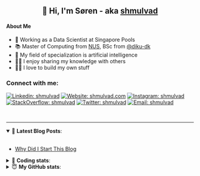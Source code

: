 <h2 align="center">
	👋 Hi, I'm Søren - aka <a href="https://shmulvad.com">shmulvad</a>
</h2>

#### About Me
- 🤖 Working as a Data Scientist at Singapore Pools
- 📚 Master of Computing from [NUS], BSc from [@diku-dk]
- 🧠 My field of specialization is artificial intelligence
- 👨‍🏫 I enjoy sharing my knowledge with others
- 👨‍💻 I love to build my own stuff

### Connect with me:

[![Linkedin: shmulvad](https://img.shields.io/badge/shmulvad-blue?style=flat&logo=Linkedin&logoColor=white)][linkedin]
[![Website: shmulvad.com](https://img.shields.io/badge/shmulvad.com-47CCCC?&style=flat&logo=Google-Chrome&logoColor=white)][website]
[![Instagram: shmulvad](https://img.shields.io/badge/-@shmulvad-purple?style=flat&logo=Instagram&logoColor=white)][instagram]
[![StackOverflow: shmulvad](https://img.shields.io/badge/shmulvad-FE7A16?style=flat&logo=stack-overflow&logoColor=white)][stackOverflow]
[![Twitter: shmulvad](https://img.shields.io/badge/@shmulvad-1ca0f1?style=flat&logo=twitter&logoColor=white)][twitter]
[![Email: shmulvad](https://img.shields.io/badge/shmulvad-D14836?style=flat&logo=gmail&logoColor=white)][mail]

<br />

---

<details open>
 <summary>📕 <b>Latest Blog Posts</b>: </summary>

<br>

<!-- BLOG-POST-LIST:START -->
- [Why Did I Start This Blog](https://shmulvad.com/blog/why-did-start-this-blog)
<!-- BLOG-POST-LIST:END -->

</details>

<!-- --- -->

<details>
 <summary>🤖 <b>Coding stats</b>: </summary>

<br>

NOTE: Doesn't track coding at work or work done in environments such as Jupyter Notebooks.

<!--START_SECTION:waka-->
![Code Time](http://img.shields.io/badge/Code%20Time-2%2C411%20hrs%2032%20mins-blue)

**I'm a Night 🦉** 

```text
🌞 Morning                427 commits         ██░░░░░░░░░░░░░░░░░░░░░░░   09.15 % 
🌆 Daytime                1220 commits        ███████░░░░░░░░░░░░░░░░░░   26.15 % 
🌃 Evening                1920 commits        ██████████░░░░░░░░░░░░░░░   41.16 % 
🌙 Night                  1098 commits        ██████░░░░░░░░░░░░░░░░░░░   23.54 % 
```


📊 **This Week I Spent My Time On** 

```text
💬 Programming Languages: 
Python                   7 hrs 38 mins       ███████████████░░░░░░░░░░   61.34 % 
Other                    2 hrs               ████░░░░░░░░░░░░░░░░░░░░░   16.09 % 
Bash                     1 hr                ██░░░░░░░░░░░░░░░░░░░░░░░   08.08 % 
YAML                     32 mins             █░░░░░░░░░░░░░░░░░░░░░░░░   04.30 % 
Markdown                 23 mins             █░░░░░░░░░░░░░░░░░░░░░░░░   03.15 % 

🔥 Editors: 
VS Code                  10 hrs 24 mins      █████████████████████░░░░   83.63 % 
Zsh                      1 hr 58 mins        ████░░░░░░░░░░░░░░░░░░░░░   15.92 % 
Sublime Text             3 mins              ░░░░░░░░░░░░░░░░░░░░░░░░░   00.46 % 

🐱‍💻 Projects: 
overvaagning-admin       5 hrs 12 mins       ██████████░░░░░░░░░░░░░░░   41.86 % 
sitesentinel             3 hrs 46 mins       ████████░░░░░░░░░░░░░░░░░   30.30 % 
company-scrapers         2 hrs 12 mins       ████░░░░░░░░░░░░░░░░░░░░░   17.78 % 
km24-core                41 mins             █░░░░░░░░░░░░░░░░░░░░░░░░   05.50 % 
otp-database-migrater    22 mins             █░░░░░░░░░░░░░░░░░░░░░░░░   02.98 % 
```


 Last Updated on 18/03/2024 18:41:15 UTC
<!--END_SECTION:waka-->

</details>

<!-- --- -->

<details>
 <summary>😇 <b>My GitHub stats</b>: </summary>

<br>

<img align="left" alt="shmulvad's Github Stats" src="https://github-readme-stats.vercel.app/api?username=shmulvad&show_icons=true&hide_border=true" />

</details>



[website]: https://shmulvad.com
[twitter]: https://twitter.com/shmulvad
[linkedin]: https://linkedin.com/in/shmulvad
[instagram]: https://instagram.com/shmulvad
[stackOverflow]: https://stackoverflow.com/users/9248793/shmulvad
[mail]: mailto:shmulvad@gmail.com
[@diku-dk]: https://github.com/diku-dk
[github]: https://github.com/shmulvad
[NUS]: https://www.nus.edu.sg